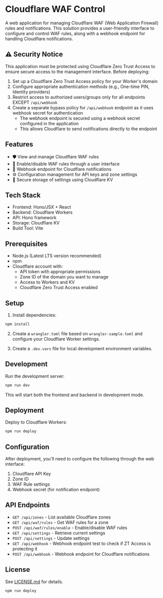 # Cloudflare WAF Control

A web application for managing Cloudflare WAF (Web Application Firewall) rules and notifications. This solution provides a user-friendly interface to configure and control WAF rules, along with a webhook endpoint for handling Cloudflare notifications.

## ⚠️ Security Notice

This application must be protected using Cloudflare Zero Trust Access to ensure secure access to the management interface. Before deploying:

1. Set up a Cloudflare Zero Trust Access policy for your Worker's domain
2. Configure appropriate authentication methods (e.g., One-time PIN, Identity providers)
3. Restrict access to authorized users/groups only for all endpoints EXCEPT `/api/webhook`
4. Create a separate bypass policy for `/api/webhook` endpoint as it uses webhook secret for authentication
   - The webhook endpoint is secured using a webhook secret configured in the application
   - This allows Cloudflare to send notifications directly to the endpoint

## Features

- 🛡️ View and manage Cloudflare WAF rules
- 🔄 Enable/disable WAF rules through a user interface
- 🔔 Webhook endpoint for Cloudflare notifications
- ⚙️ Configuration management for API keys and zone settings
- 🔐 Secure storage of settings using Cloudflare KV

## Tech Stack

- Frontend: Hono/JSX + React
- Backend: Cloudflare Workers
- API: Hono framework
- Storage: Cloudflare KV
- Build Tool: Vite

## Prerequisites

- Node.js (Latest LTS version recommended)
- npm
- Cloudflare account with:
  - API token with appropriate permissions
  - Zone ID of the domain you want to manage
  - Access to Workers and KV
  - Cloudflare Zero Trust Access enabled

## Setup

1. Install dependencies:
```bash
npm install
```

2. Create a `wrangler.toml` file based on `wrangler-sample.toml` and configure your Cloudflare Worker settings.

3. Create a `.dev.vars` file for local development environment variables.

## Development

Run the development server:
```bash
npm run dev
```

This will start both the frontend and backend in development mode.

## Deployment

Deploy to Cloudflare Workers:
```bash
npm run deploy
```

## Configuration

After deployment, you'll need to configure the following through the web interface:

1. Cloudflare API Key
2. Zone ID
3. WAF Rule settings
4. Webhook secret (for notification endpoint)

## API Endpoints

- `GET /api/zones` - List available Cloudflare zones
- `GET /api/waf/rules` - Get WAF rules for a zone
- `POST /api/waf/rules/enable` - Enable/disable WAF rules
- `GET /api/settings` - Retrieve current settings
- `POST /api/settings` - Update settings
- `GET /api/webhook` - Webhook endpoint test to check if ZT Access is protecting it
- `POST /api/webhook` - Webhook endpoint for Cloudflare notifications

## License

See [LICENSE.md](LICENSE.md) for details.

```
npm run deploy
```
